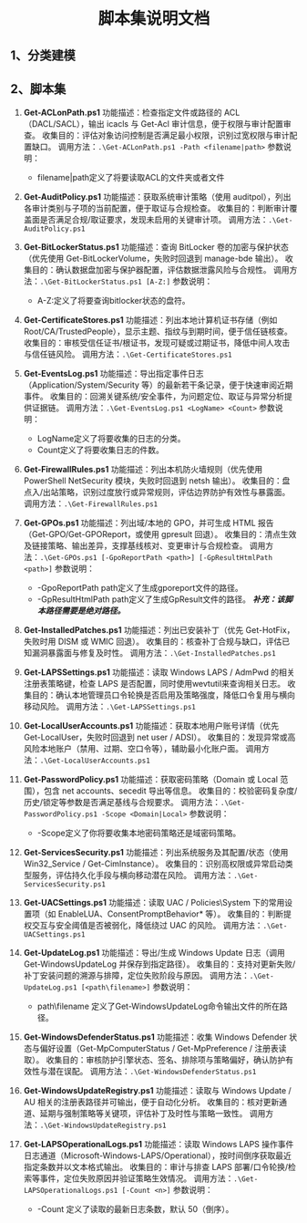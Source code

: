 # <center>脚本集说明文档</center>
## 1、分类建模


## 2、脚本集

1. **Get-ACLonPath.ps1**
	功能描述：检查指定文件或路径的 ACL（DACL/SACL），输出 icacls 与 Get-Acl 审计信息，便于权限与审计配置审查。
	收集目的：评估对象访问控制是否满足最小权限，识别过宽权限与审计配置缺口。
	调用方法：`.\Get-ACLonPath.ps1 -Path <filename|path>`
    参数说明：
    + filename|path定义了将要读取ACL的文件夹或者文件


2. **Get-AuditPolicy.ps1**
	功能描述：获取系统审计策略（使用 auditpol），列出各审计类别与子项的当前配置，便于取证与合规检查。
	收集目的：判断审计覆盖面是否满足合规/取证要求，发现未启用的关键审计项。
	调用方法：`.\Get-AuditPolicy.ps1`


3. **Get-BitLockerStatus.ps1**
	功能描述：查询 BitLocker 卷的加密与保护状态（优先使用 Get-BitLockerVolume，失败时回退到 manage-bde 输出）。
	收集目的：确认数据盘加密与保护器配置，评估数据泄露风险与合规性。
	调用方法：`.\Get-BitLockerStatus.ps1 [A-Z:]`
    参数说明：
    + A-Z:定义了将要查询bitlocker状态的盘符。


4. **Get-CertificateStores.ps1**
	功能描述：列出本地计算机证书存储（例如 Root/CA/TrustedPeople），显示主题、指纹与到期时间，便于信任链核查。
	收集目的：审核受信任证书/根证书，发现可疑或过期证书，降低中间人攻击与信任链风险。
	调用方法：`.\Get-CertificateStores.ps1`


5. **Get-EventsLog.ps1**
	功能描述：导出指定事件日志（Application/System/Security 等）的最新若干条记录，便于快速审阅近期事件。
	收集目的：回溯关键系统/安全事件，为问题定位、取证与异常分析提供证据链。
	调用方法：`.\Get-EventsLog.ps1 <LogName> <Count>`
    参数说明：
    + LogName定义了将要收集的日志的分类。
    + Count定义了将要收集日志的件数。


6. **Get-FirewallRules.ps1**
	功能描述：列出本机防火墙规则（优先使用 PowerShell NetSecurity 模块，失败时回退到 netsh 输出）。
	收集目的：盘点入/出站策略，识别过度放行或异常规则，评估边界防护有效性与暴露面。
	调用方法：`.\Get-FirewallRules.ps1`


7. **Get-GPOs.ps1**
	功能描述：列出域/本地的 GPO，并可生成 HTML 报告（Get-GPO/Get-GPOReport，或使用 gpresult 回退）。
	收集目的：清点生效及链接策略、输出差异，支撑基线核对、变更审计与合规检查。
	调用方法：`.\Get-GPOs.ps1 [-GpoReportPath <path>] [-GpResultHtmlPath <path>]`
    参数说明：
    + -GpoReportPath path定义了生成gporeport文件的路径。
    + -GpResultHtmlPath path定义了生成GpResult文件的路径。
    ***补充：该脚本路径需要是绝对路径。***


8. **Get-InstalledPatches.ps1**
	功能描述：列出已安装补丁（优先 Get-HotFix，失败时用 DISM 或 WMIC 回退）。
	收集目的：核查补丁合规与缺口，评估已知漏洞暴露面与修复及时性。
	调用方法：`.\Get-InstalledPatches.ps1`


9. **Get-LAPSSettings.ps1**
	功能描述：读取 Windows LAPS / AdmPwd 的相关注册表策略键，检查 LAPS 是否配置，同时使用wevtutil来查询相关日志。
	收集目的：确认本地管理员口令轮换是否启用及策略强度，降低口令复用与横向移动风险。
	调用方法：`.\Get-LAPSSettings.ps1`


10. **Get-LocalUserAccounts.ps1**
	功能描述：获取本地用户账号详情（优先 Get-LocalUser，失败时回退到 net user / ADSI）。
	收集目的：发现异常或高风险本地账户（禁用、过期、空口令等），辅助最小化账户面。
	调用方法：`.\Get-LocalUserAccounts.ps1`


11. **Get-PasswordPolicy.ps1**
	功能描述：获取密码策略（Domain 或 Local 范围），包含 net accounts、secedit 导出等信息。
	收集目的：校验密码复杂度/历史/锁定等参数是否满足基线与合规要求。
	调用方法：`.\Get-PasswordPolicy.ps1 -Scope <Domain|Local>`
    参数说明：
    + -Scope定义了你将要收集本地密码策略还是域密码策略。


12. **Get-ServicesSecurity.ps1**
	功能描述：列出系统服务及其配置/状态（使用 Win32_Service / Get-CimInstance）。
	收集目的：识别高权限或异常启动类型服务，评估持久化手段与横向移动潜在风险。
	调用方法：`.\Get-ServicesSecurity.ps1`


13. **Get-UACSettings.ps1**
	功能描述：读取 UAC / Policies\System 下的常用设置项（如 EnableLUA、ConsentPromptBehavior* 等）。
	收集目的：判断提权交互与安全阈值是否被弱化，降低绕过 UAC 的风险。
	调用方法：`.\Get-UACSettings.ps1`


14. **Get-UpdateLog.ps1**
	功能描述：导出/生成 Windows Update 日志（调用 Get-WindowsUpdateLog 并保存到指定路径）。
	收集目的：支持对更新失败/补丁安装问题的溯源与排障，定位失败阶段与原因。
	调用方法：`.\Get-UpdateLog.ps1 [<path\filename>]`
    参数说明：
    + path\filename 定义了Get-WindowsUpdateLog命令输出文件的所在路径。


15. **Get-WindowsDefenderStatus.ps1**
	功能描述：收集 Windows Defender 状态与偏好设置（Get-MpComputerStatus / Get-MpPreference / 注册表读取）。
	收集目的：审核防护引擎状态、签名、排除项与策略偏好，确认防护有效性与潜在误配。
	调用方法：`.\Get-WindowsDefenderStatus.ps1`


16. **Get-WindowsUpdateRegistry.ps1**
	功能描述：读取与 Windows Update / AU 相关的注册表路径并可输出，便于自动化分析。
	收集目的：核对更新通道、延期与强制策略等关键项，评估补丁及时性与策略一致性。
	调用方法：`.\Get-WindowsUpdateRegistry.ps1`


17. **Get-LAPSOperationalLogs.ps1**
	功能描述：读取 Windows LAPS 操作事件日志通道（Microsoft-Windows-LAPS/Operational），按时间倒序获取最近指定条数并以文本格式输出。
	收集目的：审计与排查 LAPS 部署/口令轮换/检索等事件，定位失败原因并验证策略生效情况。
	调用方法：`.\Get-LAPSOperationalLogs.ps1 [-Count <n>]`
    参数说明：
    + -Count 定义了读取的最新日志条数，默认 50（倒序）。
